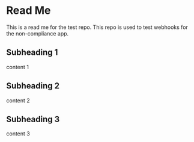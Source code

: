 # Read Me

This is a read me for the test repo. 
This repo is used to test webhooks for the non-compliance app.

## Subheading 1
content 1

## Subheading 2
content 2

## Subheading 3
content 3